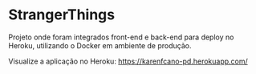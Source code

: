 # StrangerThings

Projeto onde foram integrados front-end e back-end para deploy no Heroku, utilizando o Docker em ambiente de produção. 

Visualize a aplicação no Heroku:
https://karenfcano-pd.herokuapp.com/
